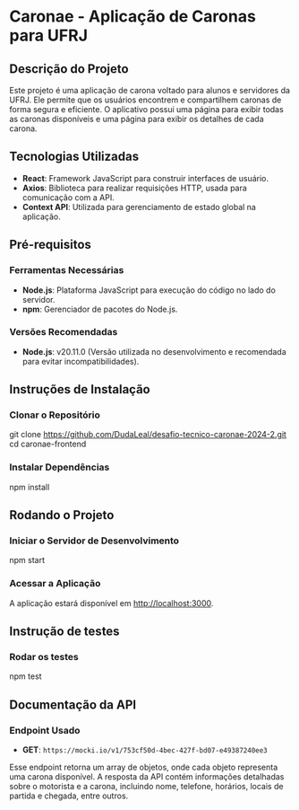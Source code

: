 # Caronae - Aplicação de Caronas para UFRJ

## Descrição do Projeto

Este projeto é uma aplicação de carona voltado para alunos e servidores da UFRJ. Ele permite que os usuários encontrem e compartilhem caronas de forma segura e eficiente. O aplicativo possui uma página para exibir todas as caronas disponíveis e uma página para exibir os detalhes de cada carona.

## Tecnologias Utilizadas

- **React**: Framework JavaScript para construir interfaces de usuário.
- **Axios**: Biblioteca para realizar requisições HTTP, usada para comunicação com a API.
- **Context API**: Utilizada para gerenciamento de estado global na aplicação.

## Pré-requisitos

### Ferramentas Necessárias

- **Node.js**: Plataforma JavaScript para execução do código no lado do servidor.
- **npm**: Gerenciador de pacotes do Node.js.

### Versões Recomendadas

- **Node.js**: v20.11.0 (Versão utilizada no desenvolvimento e recomendada para evitar incompatibilidades).

## Instruções de Instalação

### Clonar o Repositório


git clone https://github.com/DudaLeal/desafio-tecnico-caronae-2024-2.git
cd caronae-frontend


### Instalar Dependências

npm install


## Rodando o Projeto

### Iniciar o Servidor de Desenvolvimento


npm start


### Acessar a Aplicação

A aplicação estará disponível em [http://localhost:3000](http://localhost:3000).

## Instrução de testes

### Rodar os testes

npm test

## Documentação da API

### Endpoint Usado

- **GET**: `https://mocki.io/v1/753cf50d-4bec-427f-bd07-e49387240ee3`

Esse endpoint retorna um array de objetos, onde cada objeto representa uma carona disponível. A resposta da API contém informações detalhadas sobre o motorista e a carona, incluindo nome, telefone, horários, locais de partida e chegada, entre outros.
